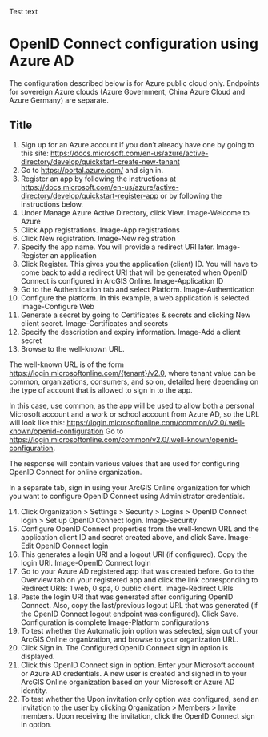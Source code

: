 Test text

# OpenID Connect configuration using Azure AD

The configuration described below is for Azure public cloud only. Endpoints for sovereign Azure clouds (Azure Government, China Azure Cloud and Azure Germany) are separate.

## Title

1.	Sign up for an Azure account if you don’t already have one by going to this site: 
https://docs.microsoft.com/en-us/azure/active-directory/develop/quickstart-create-new-tenant
2.	 Go to https://portal.azure.com/ and sign in.
3.	Register an app by following the instructions at
https://docs.microsoft.com/en-us/azure/active-directory/develop/quickstart-register-app 
or by following the instructions below.
4.	Under Manage Azure Active Directory, click View.
Image-Welcome to Azure
5.	Click App registrations.
Image-App registrations
6.	Click New registration.
Image-New registration
7.	Specify the app name. You will provide a redirect URI later.
Image-Register an application
8.	Click Register. This gives you the application (client) ID. You will have to come back to add a redirect URI that will be generated when OpenID Connect is configured in ArcGIS Online.
Image-Application ID
9.	Go to the Authentication tab and select Platform.
Image-Authentication
10.	Configure the platform. In this example, a web application is selected.
Image-Configure Web
11.	Generate a secret by going to Certificates & secrets and clicking New client secret.
Image-Certificates and secrets
12.	Specify the description and expiry information.
Image-Add a client secret
13.	Browse to the well-known URL. 

The well-known URL is of the form https://login.microsoftonline.com/{tenant}/v2.0, where tenant value can be common, organizations, consumers, and so on, detailed [here](https://docs.microsoft.com/en-us/azure/active-directory/develop/v2-protocols-oidc) depending on the type of account that is allowed to sign in to the app. 

In this case, use common, as the app will be used to allow both a personal Microsoft account and a work or school account from Azure AD, so the URL will look like this: https://login.microsoftonline.com/common/v2.0/.well-known/openid-configuration
Go to https://login.microsoftonline.com/common/v2.0/.well-known/openid-configuration.

The response will contain various values that are used for configuring OpenID Connect for online organization.

In a separate tab, sign in using your ArcGIS Online organization for which you want to configure OpenID Connect using Administrator credentials.

14.	Click Organization > Settings > Security > Logins > OpenID Connect login > Set up OpenID Connect login.
Image-Security
15.	Configure OpenID Connect properties from the well-known URL and the application client ID and secret created above, and click Save.
Image-Edit OpenID Connect login
16.	This generates a login URI and a logout URI (if configured). Copy the login URI.
Image-OpenID Connect login
17.	Go to your Azure AD registered app that was created before. 
Go to the Overview tab on your registered app and click the link corresponding to  Redirect URIs: 1 web, 0 spa, 0 public client.
Image-Redirect URIs
18.	Paste the login URI that was generated after configuring OpenID Connect.
Also, copy the last/previous logout URL that was generated (if the OpenID Connect logout endpoint was configured).
Click Save.
Configuration is complete
Image-Platform configurations
19.	To test whether the Automatic join option was selected, sign out of your ArcGIS Online organization, and browse to your organization URL.
20.	Click Sign in. The Configured OpenID Connect sign in option is displayed.
21.	Click this OpenID Connect sign in option. Enter your Microsoft account or Azure AD credentials. A new user is created and signed in to your ArcGIS Online organization based on your Microsoft or Azure AD identity.
22.	To test whether the Upon invitation only option was configured, send an invitation to the user by clicking Organization > Members > Invite members. Upon receiving the invitation, click the OpenID Connect sign in option.


